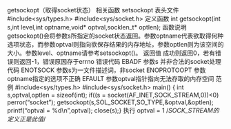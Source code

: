 getsockopt（取得socket状态）
相关函数
setsockopt
表头文件
#include<sys/types.h>
#include<sys/socket.h>
定义函数
int getsockopt(int s,int level,int optname,void* optval,socklen_t* optlen);
函数说明
getsockopt()会将参数s所指定的socket状态返回。参数optname代表欲取得何种选项状态，而参数optval则指向欲保存结果的内存地址，参数optlen则为该空间的大小。参数level、optname请参考setsockopt()。
返回值
成功则返回0，若有错误则返回-1，错误原因存于errno
错误代码
EBADF 参数s 并非合法的socket处理代码
ENOTSOCK 参数s为一文件描述词，非socket
ENOPROTOOPT 参数optname指定的选项不正确
EFAULT 参数optval指针指向无法存取的内存空间
范例
#include<sys/types.h>
#include<sys/socket.h>
main()
{
int s,optval,optlen = sizeof(int);
if((s = socket(AF_INET,SOCK_STREAM,0))<0) perror(“socket”);
getsockopt(s,SOL_SOCKET,SO_TYPE,&optval,&optlen);
printf(“optval = %d\n”,optval);
close(s);}
执行
optval = 1 /*SOCK_STREAM的定义正是此值*/